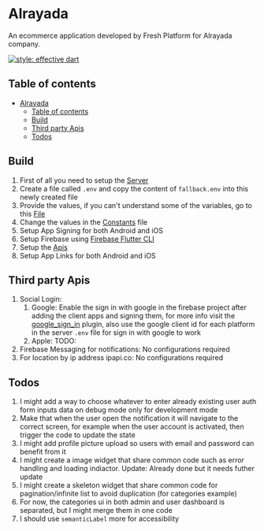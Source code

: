 # Alrayada

An ecommerce application developed by Fresh Platform for Alrayada company.

[![style: effective dart](https://img.shields.io/badge/style-effective_dart-40c4ff.svg)](https://dart.dev/effective-dart)

## Table of contents
- [Alrayada](#alrayada)
  - [Table of contents](#table-of-contents)
  - [Build](#build)
  - [Third party Apis](#third-party-apis)
  - [Todos](#todos)

## Build

1. First of all you need to setup the [Server](./server/README.md)
2. Create a file called `.env` and copy the content of `fallback.env` into this newly created file
3. Provide the values, if you can't understand some of the variables, go to
   this [File](./lib/utils/env.dart)
4. Change the values in the [Constants](./lib/common/constants/constants.dart) file
5. Setup App Signing for both Android and iOS
6. Setup Firebase using [Firebase Flutter CLI](https://firebase.google.com/docs/flutter/setup)
7. Setup the [Apis](#third-party-apis)
8. Setup App Links for both Android and iOS

## Third party Apis

1. Social Login:
   1. Google: Enable the sign in with google in the firebase project after adding the client apps and signing them, for more info visit the [google_sign_in](https://pub.dev/packages/google_sign_in) plugin, also use the google client id for each platform in the server `.env` file for sign in with google to work
   2. Apple: TODO: 
2. Firebase Messaging for notifications: No configurations required
3. For location by ip address ipapi.co: No configurations required

## Todos

 <!-- TODO: Finish all the todos -->

1. I might add a way to choose whatever to enter already existing user auth form inputs data on debug mode only for development mode
2. Make that when the user open the notification it will navigate to the correct screen, for example when the user account is activated, then trigger the code to update the state
3. I might add profile picture upload so users with email and password can benefit from it
4. I might create a image widget that share common code such as error handling and loading indiactor. Update: Already done but it needs futher update
5. I might create a skeleton widget that share common code for pagination/infinite list to avoid duplication (for categories example)
6. For now, the categories ui in both admin and user dashboard is separated, but I might merge them in one code
7. I should use `semanticLabel` more for accessibility